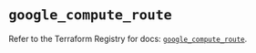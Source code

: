 # `google_compute_route`

Refer to the Terraform Registry for docs: [`google_compute_route`](https://registry.terraform.io/providers/hashicorp/google-beta/6.8.0/docs/resources/google_compute_route).
